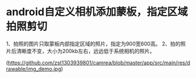 # android自定义相机添加蒙板，指定区域拍照剪切

  1、拍照的图片只取蒙板内部指定区域的照片，指定为900宽600高。
  2、拍的照片后清晰度不变，大小为200kb左右，远远低于系统相机的照片。

(https://github.com/zst1303939801/camrea/blob/master/app/src/main/res/drawable/img_demo.jpg)
